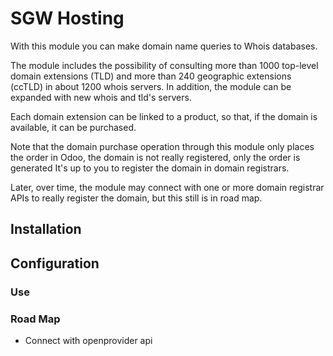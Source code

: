 # SGW Hosting

With this module you can make domain name queries to Whois databases.

The module includes the possibility of consulting more than 1000 top-level domain
extensions (TLD) and more than 240 geographic extensions (ccTLD) in about 1200 whois servers. In addition, the module can be expanded with new whois and tld's servers.

Each domain extension can be linked to a product, so that, if the domain is
available, it can be purchased.

Note that the domain purchase operation through this module only places the order in
Odoo, the domain is not really registered, only the order is generated It's up to you to
register the domain in domain registrars.

Later, over time, the module may connect with one or more domain registrar APIs to
really register the domain, but this still is in road map.

## Installation

## Configuration

### Use

### Road Map

* Connect with openprovider api

